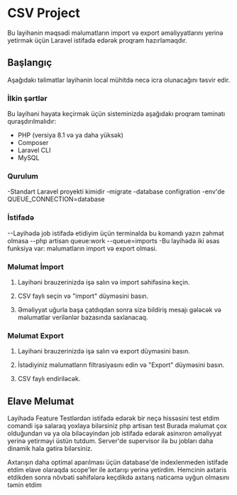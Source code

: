 # CSV Project

Bu layihənin məqsədi məlumatların import və export əməliyyatlarını yerinə yetirmək üçün Laravel istifadə edərək proqram hazırlamaqdır.

## Başlangıç

Aşağıdakı təlimatlar layihənin local mühitdə necə icra olunacağını təsvir edir.

### İlkin şərtlər

Bu layihəni həyata keçirmək üçün sisteminizdə aşağıdakı proqram təminatı quraşdırılmalıdır:

- PHP (versiya 8.1 və ya daha yüksək)
- Composer
- Laravel CLI
- MySQL

### Qurulum

-Standart Laravel proyekti kimidir
-migrate
-database configration
-env'de QUEUE_CONNECTION=database

### İstifadə

--Layihədə job istifadə etidiyim üçün terminalda bu komandı yazın zəhmət olmasa
--php artisan queue:work --queue=imports
-Bu layihədə iki əsas funksiya var: məlumatların import və export olmasi.

### Məlumat İmport

1. Layihəni brauzerinizdə işə salın və import səhifəsinə keçin.

2. CSV faylı seçin və "import" düyməsini basın.

3. Əməliyyat uğurla başa çatdıqdan sonra sizə bildiriş mesajı gələcək və məlumatlar verilənlər bazasında saxlanacaq.


### Məlumat Export

1. Layihəni brauzerinizdə işə salın və export düyməsini basın.

2. İstədiyiniz məlumatların filtrasiyasını edin və "Export" düyməsini basın.

3. CSV faylı endiriləcək.


## Elave Melumat

Layihədə Feature Testlərdən istifadə edərək bir neçə hissəsini test etdim comandi işə salaraq yoxlaya bilərsiniz
php artisan test
Burada məlumat çox olduğundan və ya ola biləcəyindən job istifadə edərək asinxron əməliyyat yerinə yetirməyi üstün tutdum.
Server'de supervisor ilə bu jobları daha dinamik hala gətirə bilərsiniz.

Axtarışın daha optimal aparılması üçün database'de indexlenmeden istifade etdim elave olaraqda scope'ler ile axtarışı yerinə yetirdim.
Hemcinin axtaris etdikden sonra növbəti səhifələrə keçdikdə axtarış nəticəmə uyğun olmasını təmin etdim
